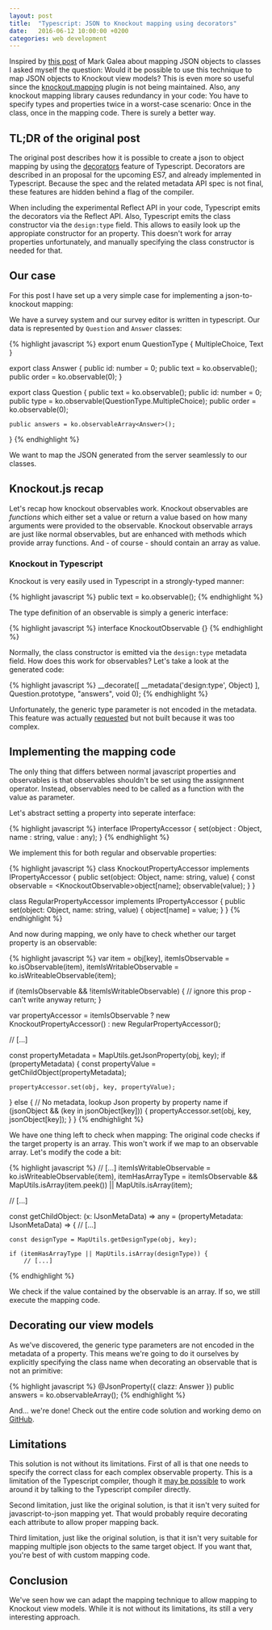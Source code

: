 ```yaml
---
layout: post
title:  "Typescript: JSON to Knockout mapping using decorators"
date:   2016-06-12 10:00:00 +0200
categories: web development
---
```


Inspired by [this post](http://cloudmark.github.io/Json-Mapping/) of Mark Galea about mapping JSON objects to classes I asked myself the question: Would it be possible to use this technique to map JSON objects to Knockout view models? This is even more so useful since the [knockout.mapping](https://github.com/SteveSanderson/knockout.mapping) plugin is not being maintained. Also, any knockout mapping library causes redundancy in your code: You have to specify types and properties twice in a worst-case scenario: Once in the class, once in the mapping code. There is surely a better way. 

## TL;DR of the original post
The original post describes how it is possible to create a json to object mapping by using the [decorators](http://www.typescriptlang.org/docs/handbook/decorators.html) feature of Typescript. Decorators are described in an proposal for the upcoming ES7, and already implemented in Typescript. Because the spec  and the related metadata API spec is not final, these features are hidden behind a flag of the compiler.

When including the experimental Reflect API in your code, Typescript emits the decorators via the Reflect API. Also, Typescript emits the class constructor via the `design:type` field. This allows to easily look up the appropiate constructor for an property. This doesn't work for array properties unfortunately, and manually specifying the class constructor is needed for that.

## Our case
For this post I have set up a very simple case for implementing a json-to-knockout mapping:

We have a survey system and our survey editor is written in typescript. Our data is represented by `Question` and `Answer` classes:

{% highlight javascript %}
export enum QuestionType {
    MultipleChoice,
    Text
}

export class Answer {
    public id: number = 0;
    public text = ko.observable<string>();
    public order = ko.observable<number>(0);
}

export class Question {
    public text = ko.observable<string>();
    public id: number = 0;
    public type = ko.observable<QuestionType>(QuestionType.MultipleChoice);
    public order = ko.observable<number>(0);

	public answers = ko.observableArray<Answer>();
}
{% endhighlight %}

We want to map the JSON generated from the server seamlessly to our classes. 

## Knockout.js recap
Let's recap how knockout observables work. Knockout observables are *functions* which either set a value or return a value based on how many arguments were provided to the observable. Knockout observable arrays are just like normal observables, but are enhanced with methods which provide array functions. And - of course - should contain an array as value.

### Knockout in Typescript
Knockout is very easily used in Typescript in a strongly-typed manner:

{% highlight javascript %}
public text = ko.observable<string>();
{% endhighlight %}

The type definition of an observable is simply a generic interface:

{% highlight javascript %}
interface KnockoutObservable<T> {}
{% endhighlight %}

Normally, the class constructor is emitted via the `design:type` metadata field. How does this work for observables? Let's take a look at the generated code:

{% highlight javascript %}
__decorate([
    __metadata('design:type', Object)
], Question.prototype, "answers", void 0);
{% endhighlight %}

Unfortunately, the generic type parameter is not encoded in the metadata. This feature was actually [requested](https://github.com/Microsoft/TypeScript/issues/3015) but not built because it was too complex. 

## Implementing the mapping code
The only thing that differs between normal javascript properties and observables is that observables shouldn't be set using the assignment operator. Instead, observables need to be called as a function with the value as parameter.

Let's abstract setting a property into seperate interface:

{% highlight javascript %}
interface IPropertyAccessor {
    set(object : Object, name : string, value : any);
}
{% endhighlight %}

We implement this for both regular and observable properties:

{% highlight javascript %}
class KnockoutPropertyAccessor implements IPropertyAccessor {
    public set(object: Object, name: string, value) {
        const observable = <KnockoutObservable<any>>object[name];
        observable(value);
    }
}

class RegularPropertyAccessor implements IPropertyAccessor {
    public set(object: Object, name: string, value) {
        object[name] = value;
    }
}
{% endhighlight %}

And now during mapping, we only have to check whether our target property is an observable:

{% highlight javascript %}
var item = obj[key],
    itemIsObservable = ko.isObservable(item),
    itemIsWritableObservable = ko.isWriteableObservable(item);

if (itemIsObservable && !itemIsWritableObservable) {
    // ignore this prop - can't write anyway
    return;
}

var propertyAccessor = itemIsObservable ? new KnockoutPropertyAccessor() : new RegularPropertyAccessor();

// [...]

const propertyMetadata = MapUtils.getJsonProperty(obj, key);
if (propertyMetadata) {
    const propertyValue = getChildObject(propertyMetadata);

    propertyAccessor.set(obj, key, propertyValue);
} else {
    // No metadata, lookup Json property by property name
    if (jsonObject && (key in jsonObject[key])) {
        propertyAccessor.set(obj, key, jsonObject[key]);
    }
}
{% endhighlight %}

We have one thing left to check when mapping: The original code checks if the target property is an array. This won't work if we map to an observable array. Let's modify the code a bit:

{% highlight javascript %}
// [...]
    itemIsWritableObservable = ko.isWriteableObservable(item),
    itemHasArrayType = itemIsObservable && MapUtils.isArray(item.peek()) || MapUtils.isArray(item);

// [...]

const getChildObject: (x: IJsonMetaData<any>) => any = (propertyMetadata: IJsonMetaData<any>) => {
    // [...]

    const designType = MapUtils.getDesignType(obj, key);

    if (itemHasArrayType || MapUtils.isArray(designType)) {
        // [...]
{% endhighlight %}

We check if the value contained by the observable is an array. If so, we still execute the mapping code.

## Decorating our view models
As we've discovered, the generic type parameters are not encoded in the metadata of a property. This means we're going to do it ourselves by explicitly specifying the class name when decorating an observable that is not an primitive:

{% highlight javascript %}
@JsonProperty({ clazz: Answer })
public answers = ko.observableArray<Answer>();
{% endhighlight %}

And... we're done! Check out the entire code solution and working demo on [GitHub](https://github.com/Sebazzz/typescript-knockout-to-json-mapping).

## Limitations
This solution is not without its limitations. First of all is that one needs to specify the correct class for each complex observable property. This is a limitation of the Typescript compiler, though it [may be possible](https://github.com/Microsoft/TypeScript/issues/3015#issuecomment-128533683) to work around it by talking to the Typescript compiler directly.

Second limitation, just like the original solution, is that it isn't very suited for javascript-to-json mapping yet. That would probably require decorating each attribute to allow proper mapping back.

Third limitation, just like the original solution, is that it isn't very suitable for mapping multiple json objects to the same target object. If you want that, you're best of with custom mapping code.

## Conclusion
We've seen how we can adapt the mapping technique to allow mapping to Knockout view models. While it is not without its limitations, its still a very interesting approach.